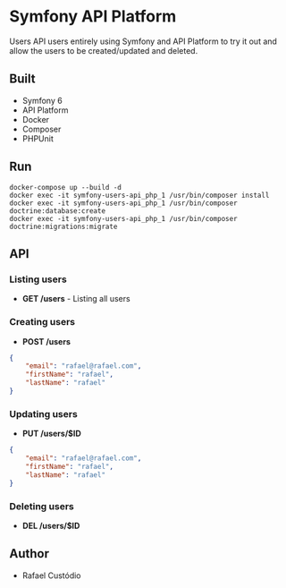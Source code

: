# Symfony API Platform

Users API users entirely using Symfony and API Platform to try it out and allow the users to be created/updated and deleted.

## Built

- Symfony 6
- API Platform
- Docker
- Composer
- PHPUnit

## Run

```
docker-compose up --build -d
docker exec -it symfony-users-api_php_1 /usr/bin/composer install
docker exec -it symfony-users-api_php_1 /usr/bin/composer doctrine:database:create
docker exec -it symfony-users-api_php_1 /usr/bin/composer doctrine:migrations:migrate
```

## API

### Listing users
- **GET /users** - Listing all users

### Creating users
- **POST /users**
```json
{
    "email": "rafael@rafael.com",
    "firstName": "rafael",
    "lastName": "rafael"
}
```

### Updating users
- **PUT /users/$ID**
```json
{
    "email": "rafael@rafael.com",
    "firstName": "rafael",
    "lastName": "rafael"
}
```

### Deleting users
- **DEL /users/$ID**


## Author

- Rafael Custódio